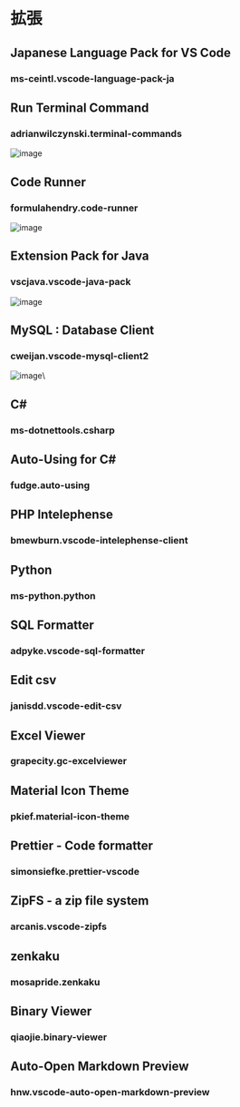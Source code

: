 # 拡張

## Japanese Language Pack for VS Code
### ms-ceintl.vscode-language-pack-ja


## Run Terminal Command
### adrianwilczynski.terminal-commands
![image](https://user-images.githubusercontent.com/1501327/134173105-2c7ba14c-bc3a-49a4-a3ea-e882226d8dc1.png)


## Code Runner
### formulahendry.code-runner
![image](https://user-images.githubusercontent.com/1501327/132113173-cabc662f-8f06-49d0-959e-e2247619d121.png)

## Extension Pack for Java
### vscjava.vscode-java-pack
![image](https://user-images.githubusercontent.com/1501327/132113151-df054e16-63a5-42db-8502-65a12c6afbbc.png)

## MySQL : Database Client
### cweijan.vscode-mysql-client2
![image](https://user-images.githubusercontent.com/1501327/132113188-f6e02a8e-4d19-49ba-96f9-8f01905e50b5.png)\

## C#
### ms-dotnettools.csharp

## Auto-Using for C#
### fudge.auto-using

## PHP Intelephense
### bmewburn.vscode-intelephense-client

## Python
### ms-python.python

## SQL Formatter
### adpyke.vscode-sql-formatter

## Edit csv
### janisdd.vscode-edit-csv

## Excel Viewer
### grapecity.gc-excelviewer

## Material Icon Theme
### pkief.material-icon-theme

## Prettier - Code formatter
### simonsiefke.prettier-vscode

## ZipFS - a zip file system
### arcanis.vscode-zipfs

## zenkaku
### mosapride.zenkaku

## Binary Viewer
### qiaojie.binary-viewer

## Auto-Open Markdown Preview
### hnw.vscode-auto-open-markdown-preview
